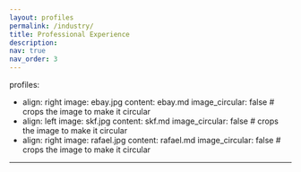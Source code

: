 ```yaml
---
layout: profiles
permalink: /industry/
title: Professional Experience
description: 
nav: true
nav_order: 3
---
```


profiles:
  - align: right
    image: ebay.jpg
    content: ebay.md
    image_circular: false # crops the image to make it circular
  - align: left
    image: skf.jpg
    content: skf.md
    image_circular: false # crops the image to make it circular
  - align: right
    image: rafael.jpg
    content: rafael.md
    image_circular: false # crops the image to make it circular
---
